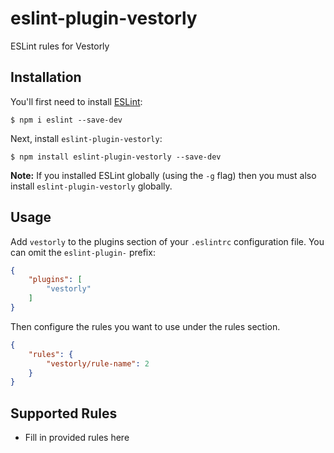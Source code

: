 # eslint-plugin-vestorly

ESLint rules for Vestorly

## Installation

You'll first need to install [ESLint](http://eslint.org):

```
$ npm i eslint --save-dev
```

Next, install `eslint-plugin-vestorly`:

```
$ npm install eslint-plugin-vestorly --save-dev
```

**Note:** If you installed ESLint globally (using the `-g` flag) then you must also install `eslint-plugin-vestorly` globally.

## Usage

Add `vestorly` to the plugins section of your `.eslintrc` configuration file. You can omit the `eslint-plugin-` prefix:

```json
{
    "plugins": [
        "vestorly"
    ]
}
```


Then configure the rules you want to use under the rules section.

```json
{
    "rules": {
        "vestorly/rule-name": 2
    }
}
```

## Supported Rules

* Fill in provided rules here





